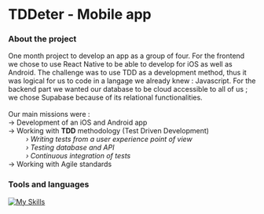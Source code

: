 # TDDeter - Mobile app 

### About the project

One month project to develop an app as a group of four. For the frontend we chose to use React Native to be able to develop for iOS as well as Android. The challenge was to use TDD as a development method, thus it was logical for us to code in a langage we already knew : Javascript. For the backend part we wanted our database to be cloud accessible to all of us ; we chose Supabase because of its relational functionalities.<br>
<br>
Our main missions were : <br>
→ Development of an iOS and Android app <br>
→ Working with <b>TDD</b> methodology (Test Driven Development) <br>
&emsp; &emsp; <i>› Writing tests from a user experience point of view <br> 
&emsp; &emsp; › Testing database and API <br>
&emsp; &emsp; › Continuous integration of tests </i><br>
→ Working with Agile standards

### Tools and languages

[![My Skills](https://skillicons.dev/icons?i=react,supabase,jest,js,css,html,git,github,figma)](https://skillicons.dev)
